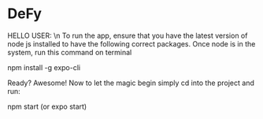# DeFy

HELLO USER: \n
To run the app, ensure that you have the latest version of node js installed to have the following correct packages. Once node is in the system, run this command on terminal

npm install -g expo-cli

Ready? Awesome! Now to let the magic begin simply cd into the project and run:

npm start (or expo start)

